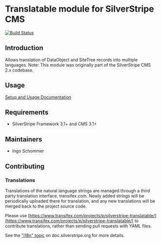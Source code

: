 # Translatable module for SilverStripe CMS #

[![Build Status](https://secure.travis-ci.org/silverstripe/silverstripe-translatable.png?branch=1.1)](http://travis-ci.org/silverstripe/silverstripe-translatable)

## Introduction ##

Allows translation of DataObject and SiteTree records into multiple languages.
Note: This module was originally part of the SilverStripe CMS 2.x codebase.

## Usage

[Setup and Usage Documentation](http://github.com/silverstripe/silverstripe-translatable/blob/master/docs/en/index.md)

## Requirements ##

 * SilverStripe Framework 3.1+ and CMS 3.1+

## Maintainers ##

 * Ingo Schommer <ingo at silverstripe dot com>

## Contributing

### Translations

Translations of the natural language strings are managed through a
third party translation interface, transifex.com.
Newly added strings will be periodically uploaded there for translation,
and any new translations will be merged back to the project source code.

Please use [https://www.transifex.com/projects/p/silverstripe-translatable/](https://www.transifex.com/projects/p/silverstripe-translatable/) to contribute translations,
rather than sending pull requests with YAML files.

See the ["i18n" topic](http://doc.silverstripe.org/framework/en/trunk/topics/i18n) on doc.silverstripe.org for more details.
